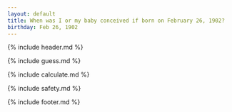 ```yaml
---
layout: default
title: When was I or my baby conceived if born on February 26, 1902?
birthday: Feb 26, 1902
---
```


{% include header.md %}

{% include guess.md %}

{% include calculate.md %}

{% include safety.md %}

{% include footer.md %}



